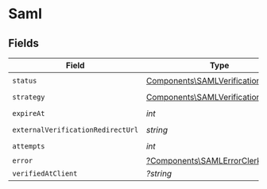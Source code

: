 # Saml


## Fields

| Field                                                                                      | Type                                                                                       | Required                                                                                   | Description                                                                                |
| ------------------------------------------------------------------------------------------ | ------------------------------------------------------------------------------------------ | ------------------------------------------------------------------------------------------ | ------------------------------------------------------------------------------------------ |
| `status`                                                                                   | [Components\SAMLVerificationStatus](../../Models/Components/SAMLVerificationStatus.md)     | :heavy_check_mark:                                                                         | N/A                                                                                        |
| `strategy`                                                                                 | [Components\SAMLVerificationStrategy](../../Models/Components/SAMLVerificationStrategy.md) | :heavy_check_mark:                                                                         | N/A                                                                                        |
| `expireAt`                                                                                 | *int*                                                                                      | :heavy_check_mark:                                                                         | N/A                                                                                        |
| `externalVerificationRedirectUrl`                                                          | *string*                                                                                   | :heavy_check_mark:                                                                         | N/A                                                                                        |
| `attempts`                                                                                 | *int*                                                                                      | :heavy_check_mark:                                                                         | N/A                                                                                        |
| `error`                                                                                    | [?Components\SAMLErrorClerkError](../../Models/Components/SAMLVerificationError.md)        | :heavy_minus_sign:                                                                         | N/A                                                                                        |
| `verifiedAtClient`                                                                         | *?string*                                                                                  | :heavy_minus_sign:                                                                         | N/A                                                                                        |
